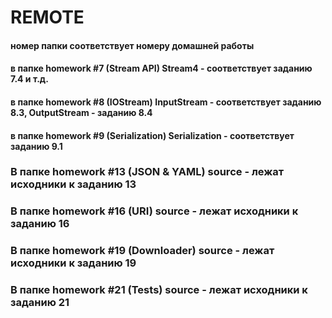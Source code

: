 # REMOTE
#### номер папки соответствует номеру домашней работы
#### в папке homework #7 (Stream API) Stream4 - соответствует заданию 7.4 и т.д.
#### в папке homework #8 (IOStream) InputStream - соответствует заданию 8.3, OutputStream - заданию 8.4
#### в папке homework #9 (Serialization) Serialization - соответствует заданию 9.1
### В папке homework #13 (JSON & YAML) source - лежат исходники к заданию 13
### В папке homework #16 (URI) source - лежат исходники к заданию 16
### В папке homework #19 (Downloader) source - лежат исходники к заданию 19
### В папке homework #21 (Tests) source - лежат исходники к заданию 21
